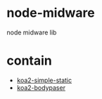 # node-midware
node midware lib

# contain
* [koa2-simple-static](./midwares/koa2-simple-static)
* [koa2-bodypaser](./midwares/koa2-bodypaser)